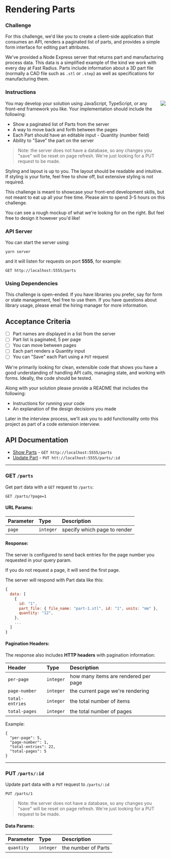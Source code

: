 # Rendering Parts

### Challenge

For this challenge, we'd like you to create a client-side application that consumes an API, renders a paginated list of parts, and provides a simple form interface for editing part attributes.

We've provided a Node Express server that returns part and manufacturing process data. This data is a simplified example of the kind we work with every day at Fast Radius. Parts include information about a 3D part file (normally a CAD file such as `.stl` or `.step`) as well as specifications for manufacturing them.

### Instructions

<img align="right" src="https://user-images.githubusercontent.com/163537/117349941-976d6b00-ae71-11eb-9090-ba364a1583f3.png" />

You may develop your solution using JavaScript, TypeScript, or any front-end framework you like. Your implementation should include the following:

- Show a paginated list of Parts from the server
- A way to move back and forth between the pages
- Each Part should have an editable input - Quantity (number field)
- Ability to "Save" the part on the server

> Note: the server does not have a database, so any changes you "save" will be reset on page refresh. We're just looking for a PUT request to be made.

Styling and layout is up to you. The layout should be readable and intuitive. If styling is your forte, feel free to show off, but extensive styling is not required.

This challenge is meant to showcase your front-end development skills, but not meant to eat up all your free time. Please aim to spend 3-5 hours on this challenge.

You can see a rough mockup of what we're looking for on the right. But feel free to design it however you'd like!

### API Server

You can start the server using:

```
yarn server
```

and it will listen for requests on port **5555**, for example:

```http
GET http://localhost:5555/parts
```

### Using Dependencies

This challenge is open-ended. If you have libraries you prefer, say for form or state management, feel free to use them. If you have questions about library usage, please email the hiring manager for more information.

## Acceptance Criteria

- [ ] Part names are displayed in a list from the server
- [ ] Part list is paginated, 5 per page
- [ ] You can move between pages
- [ ] Each part renders a Quantity input
- [ ] You can "Save" each Part using a `PUT` request

We're primarily looking for clean, extensible code that shows you have a good understanding of handling API calls, managing state, and working with forms. Ideally, the code should be tested.

Along with your solution please provide a README that includes the following:

- Instructions for running your code
- An explanation of the design decisions you made

Later in the interview process, we'll ask you to add functionality onto this project as part of a code extension interview.

## API Documentation

- [Show Parts](#get-parts) - `GET http://localhost:5555/parts`
- [Update Part](#put-partsid) - `PUT htt://localhost:5555/parts/:id`

---

### GET `/parts`

Get part data with a `GET` request to `/parts`:

```http
GET /parts/?page=1
```

#### URL Params:

| Parameter    | Type      | Description                  |
| :----------- | :-------- | :--------------------------- |
| `page` | `integer` | specify which page to render |

#### Response:

The server is configured to send back entries for the page number you requested in your query param.

If you do not request a page, it will send the first page.

The server will respond with Part data like this:

```javascript
{
  data: [
    {
      id: "1",
      part_file: { file_name: "part-1.stl", id: "1", units: "mm" },
      quantity: "12",
    },
    ...
  ]
}
```

#### Pagination Headers:

The response also includes **HTTP headers** with pagination information:

| Header          | Type      | Description                          |
| :-------------- | :-------- | :----------------------------------- |
| `per-page`      | `integer` | how many items are rendered per page |
| `page-number`   | `integer` | the current page we're rendering     |
| `total-entries` | `integer` | the total number of items            |
| `total-pages`   | `integer` | the total number of pages            |

Example:

```
{
  "per-page": 5,
  "page-number": 1,
  "total-entries": 22,
  "total-pages": 5
}
```

---

### PUT `/parts/:id`

Update part data with a `PUT` request to `/parts/:id`

```http
PUT /parts/1
```

> Note: the server does not have a database, so any changes you "save" will be reset on page refresh. We're just looking for a PUT request to be made.

#### Data Params:

| Parameter  | Type      | Description         |
| :--------- | :-------- | :------------------ |
| `quantity` | `integer` | the number of Parts |
